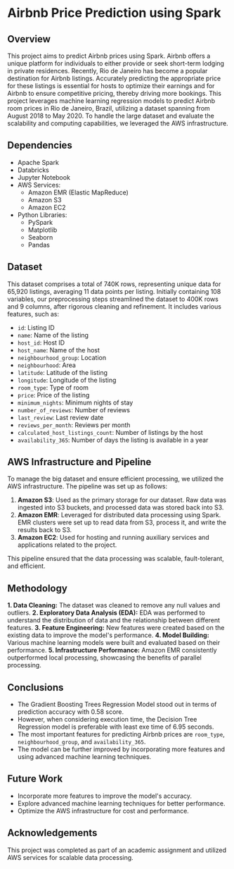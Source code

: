 # Airbnb Price Prediction using Spark

## Overview
This project aims to predict Airbnb prices using Spark. Airbnb offers a unique platform for individuals to either provide or seek short-term lodging in private residences. Recently, Rio de Janeiro has become a popular destination for Airbnb listings. Accurately predicting the appropriate price for these listings is essential for hosts to optimize their earnings and for Airbnb to ensure competitive pricing, thereby driving more bookings. This project leverages machine learning regression models to predict Airbnb room prices in Rio de Janeiro, Brazil, utilizing a dataset spanning from August 2018 to May 2020. To handle the large dataset and evaluate the scalability and computing capabilities, we leveraged the AWS infrastructure.

## Dependencies
- Apache Spark
- Databricks
- Jupyter Notebook
- AWS Services:
  - Amazon EMR (Elastic MapReduce)
  - Amazon S3
  - Amazon EC2
- Python Libraries:
  - PySpark
  - Matplotlib
  - Seaborn
  - Pandas

## Dataset
This dataset comprises a total of 740K rows, representing unique data for 65,920 listings, averaging 11 data points per listing. Initially containing 108 variables, our preprocessing steps streamlined the dataset to 400K rows and 9 columns, after rigorous cleaning and refinement.
It includes various features, such as:
- `id`: Listing ID
- `name`: Name of the listing
- `host_id`: Host ID
- `host_name`: Name of the host
- `neighbourhood_group`: Location
- `neighbourhood`: Area
- `latitude`: Latitude of the listing
- `longitude`: Longitude of the listing
- `room_type`: Type of room
- `price`: Price of the listing
- `minimum_nights`: Minimum nights of stay
- `number_of_reviews`: Number of reviews
- `last_review`: Last review date
- `reviews_per_month`: Reviews per month
- `calculated_host_listings_count`: Number of listings by the host
- `availability_365`: Number of days the listing is available in a year

## AWS Infrastructure and Pipeline
To manage the big dataset and ensure efficient processing, we utilized the AWS infrastructure. The pipeline was set up as follows:

1. **Amazon S3**: Used as the primary storage for our dataset. Raw data was ingested into S3 buckets, and processed data was stored back into S3.
2. **Amazon EMR**: Leveraged for distributed data processing using Spark. EMR clusters were set up to read data from S3, process it, and write the results back to S3.
3. **Amazon EC2**: Used for hosting and running auxiliary services and applications related to the project.

This pipeline ensured that the data processing was scalable, fault-tolerant, and efficient.

## Methodology
**1. Data Cleaning:** The dataset was cleaned to remove any null values and outliers.
**2. Exploratory Data Analysis (EDA):** EDA was performed to understand the distribution of data and the relationship between different features.
**3. Feature Engineering:** New features were created based on the existing data to improve the model's performance.
**4. Model Building:** Various machine learning models were built and evaluated based on their performance.
**5. Infrastructure Performance:** Amazon EMR consistently outperformed local processing, showcasing the benefits of parallel processing.

## Conclusions
- The Gradient Boosting Trees Regression Model stood out in terms of prediction accuracy with 0.58 score.
- However, when considering execution time, the Decision Tree Regression model is preferable with least exe time of 6.95 seconds.
- The most important features for predicting Airbnb prices are `room_type`, `neighbourhood_group`, and `availability_365`.
- The model can be further improved by incorporating more features and using advanced machine learning techniques.

## Future Work
- Incorporate more features to improve the model's accuracy.
- Explore advanced machine learning techniques for better performance.
- Optimize the AWS infrastructure for cost and performance.

## Acknowledgements
This project was completed as part of an academic assignment and utilized AWS services for scalable data processing.
